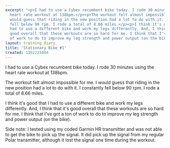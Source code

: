 ```yaml
---
excerpt: "<p>I had to use a Cybex recumbent bike today. I rode 30 minutes using the
  heart rate workout at 138bpm.</p><p>The workout felt almost impossible for me. I
  would guess that riding in the new position had a lot to do with it. I constantly
  fell below 90 rpm. I rode a total of 8.66 miles.</p><p>I think it's good that I
  had to use a different bike and work my legs differently. And, I think that it's
  good overall that these workouts are so hard for me. I think that I've got a ton
  of work to do to improve my leg strength and power output (on the bike).</p>"
layout: training_diary
title: 'Stationary Bike #1'
created: 1392225804
---
```

<p>I had to use a Cybex recumbent bike today. I rode 30 minutes using the heart rate workout at 138bpm.</p><p>The workout felt almost impossible for me. I would guess that riding in the new position had a lot to do with it. I constantly fell below 90 rpm. I rode a total of 8.66 miles.</p><p>I think it's good that I had to use a different bike and work my legs differently. And, I think that it's good overall that these workouts are so hard for me. I think that I've got a ton of work to do to improve my leg strength and power output (on the bike).</p><p>Side note: I tested using my coded Garmin HR transmitter and was not able to get the bike to pick up the signal. It did pick up the signal from my regular Polar transmitter, although it lost the signal one time during the workout.</p>
